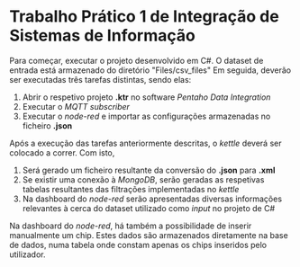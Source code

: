 # Trabalho Prático 1 de Integração de Sistemas de Informação

Para começar, executar o projeto desenvolvido em C#. O dataset de entrada está armazenado do diretório "Files/csv_files"
Em seguida, deverão ser executadas três tarefas distintas, sendo elas:
1. Abrir o respetivo projeto **.ktr** no software *Pentaho Data Integration*
2. Executar o *MQTT subscriber*
3. Executar o *node-red* e importar as configurações armazenadas no ficheiro **.json**

Após a execução das tarefas anteriormente descritas, o *kettle* deverá ser colocado a correr. Com isto,
1. Será gerado um ficheiro resultante da conversão do **.json** para **.xml**
2. Se existir uma conexão à *MongoDB*, serão geradas as respetivas tabelas resultantes das filtrações implementadas no *kettle*
3. Na dashboard do *node-red* serão apresentadas diversas informações relevantes à cerca do dataset utilizado como *input* no projeto de C#

Na dashboard do *node-red*, há também a possibilidade de inserir manualmente um chip. Estes dados são armazenados diretamente na base de dados, numa tabela onde constam apenas os chips inseridos pelo utilizador.
